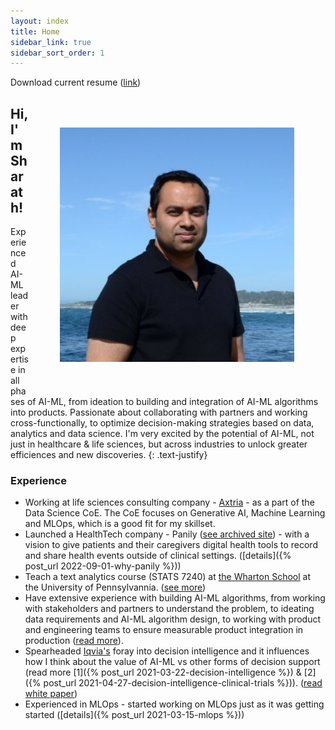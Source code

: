 ```yaml
---
layout: index
title: Home
sidebar_link: true
sidebar_sort_order: 1
---
```


Download current resume ([link](https://drive.google.com/file/d/1a2ZGMHTFxqdhzBiT3FtJbpyLmySHGZZj/view?usp=sharing))

<p>
    <img align="right" width="375" height="375" style="padding: 50px;" src="assets/img/1604496195710.jpeg">
</p>

## **Hi, I'm Sharath!**

Experienced AI-ML leader with deep expertise in all phases of AI-ML, from ideation to  building and integration of AI-ML algorithms into products. Passionate about collaborating with partners and working cross-functionally, to optimize decision-making strategies based on data, analytics and data science. I'm very excited by the potential of AI-ML, not just in healthcare & life sciences, but across industries to unlock greater efficiences and new discoveries.
{: .text-justify}

### Experience

- Working at life sciences consulting company - [Axtria]() - as a part of the Data Science CoE. The CoE focuses on Generative AI, Machine Learning and MLOps, which is a good fit for my skillset.
- Launched a HealthTech company - Panily ([see archived site](/assets/panily.com/index.html)) - with a vision to give patients and their caregivers digital health tools to record and share health events outside of clinical settings. ([details]({% post_url 2022-09-01-why-panily %}))
- Teach a text analytics course (STATS 7240) at [the Wharton School](https://apps.wharton.upenn.edu/syllabi/202230/STAT7240002/) at the University of Pennsylvannia. ([see more](/assets/md/wharton-course))
- Have extensive experience with building AI-ML algorithms, from working with stakeholders and partners to understand the problem, to ideating data requirements and AI-ML algorithm design, to working with product and engineering teams to ensure measurable product integration in production ([read more](/assets/md/ai-ml-experience)).  
- Spearheaded [Iqvia's](https://www.iqvia.com/) foray into decision intelligence and it influences how I think about the value of AI-ML vs other forms of decision support (read more [1]({% post_url 2021-03-22-decision-intelligence %}) & [2]({% post_url 2021-04-27-decision-intelligence-clinical-trials %})). ([read white paper](assets/pdf/decision-intelligence.pdf))
- Experienced in MLOps - started working on MLOps just as it was getting started ([details]({% post_url 2021-03-15-mlops %}))
